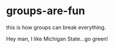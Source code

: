 # groups-are-fun
this is how groups can break everything.

Hey man, I like Michigan State...go green!
